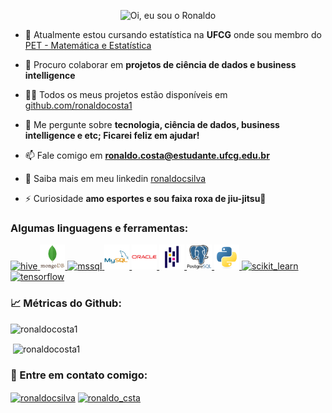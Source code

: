 
<p align="center">
  <img src="https://github.com/ronaldocosta1/ronaldocosta1/raw/main/assets/header-github.gif" alt="Oi, eu sou o Ronaldo">
</p>

<!--
How to make the bio gif ?
💜 Thanks to [matyo91](https://github.com/matyo91)

I made my with https://codesandbox.io/s/github-profile-2ijk7
Then i recorded my screen to gif on Mac with Quicktime  and save result to [assets/github.mov](assets/github.mov)
This [GIF converter](https://ezgif.com/video-to-gif) help me to create a dedicated command that convert MOV to GIF.
Then i save result to [assets/github.gif](assets/github.gif)
-->



- 🔭 Atualmente estou cursando estatística na **UFCG** onde sou membro do [PET - Matemática e Estatística](http://mat.ufcg.edu.br/petmatest/)

- 👯 Procuro colaborar em **projetos de ciência de dados e business intelligence**

- 👨‍💻 Todos os meus projetos estão disponíveis em [github.com/ronaldocosta1](https://github.com/ronaldocosta1?tab=repositories)

- 💬 Me pergunte sobre **tecnologia, ciência de dados, business intelligence e etc; Ficarei feliz em ajudar!**

- 📫 Fale comigo em **ronaldo.costa@estudante.ufcg.edu.br**

- 📄 Saiba mais em meu linkedin [ronaldocsilva](https://www.linkedin.com/in/ronaldocsilva)

- ⚡ Curiosidade **amo esportes e sou faixa roxa de jiu-jitsu🥋**



<h3 align="left">Algumas linguagens e ferramentas:</h3>
<p align="left"> <a href="https://hive.apache.org/" target="_blank" rel="noreferrer"> <img src="https://www.vectorlogo.zone/logos/apache_hive/apache_hive-icon.svg" alt="hive" width="40" height="40"/> </a> <a href="https://www.mongodb.com/" target="_blank" rel="noreferrer"> <img src="https://raw.githubusercontent.com/devicons/devicon/master/icons/mongodb/mongodb-original-wordmark.svg" alt="mongodb" width="40" height="40"/> </a> <a href="https://www.microsoft.com/en-us/sql-server" target="_blank" rel="noreferrer"> <img src="https://www.svgrepo.com/show/303229/microsoft-sql-server-logo.svg" alt="mssql" width="40" height="40"/> </a> <a href="https://www.mysql.com/" target="_blank" rel="noreferrer"> <img src="https://raw.githubusercontent.com/devicons/devicon/master/icons/mysql/mysql-original-wordmark.svg" alt="mysql" width="40" height="40"/> </a> <a href="https://www.oracle.com/" target="_blank" rel="noreferrer"> <img src="https://raw.githubusercontent.com/devicons/devicon/master/icons/oracle/oracle-original.svg" alt="oracle" width="40" height="40"/> </a> <a href="https://pandas.pydata.org/" target="_blank" rel="noreferrer"> <img src="https://raw.githubusercontent.com/devicons/devicon/2ae2a900d2f041da66e950e4d48052658d850630/icons/pandas/pandas-original.svg" alt="pandas" width="40" height="40"/> </a> <a href="https://www.postgresql.org" target="_blank" rel="noreferrer"> <img src="https://raw.githubusercontent.com/devicons/devicon/master/icons/postgresql/postgresql-original-wordmark.svg" alt="postgresql" width="40" height="40"/> </a> <a href="https://www.python.org" target="_blank" rel="noreferrer"> <img src="https://raw.githubusercontent.com/devicons/devicon/master/icons/python/python-original.svg" alt="python" width="40" height="40"/> </a> <a href="https://scikit-learn.org/" target="_blank" rel="noreferrer"> <img src="https://upload.wikimedia.org/wikipedia/commons/0/05/Scikit_learn_logo_small.svg" alt="scikit_learn" width="40" height="40"/> </a> <a href="https://www.tensorflow.org" target="_blank" rel="noreferrer"> <img src="https://www.vectorlogo.zone/logos/tensorflow/tensorflow-icon.svg" alt="tensorflow" width="40" height="40"/> </a> </p>



<h3 align="left"> 📈 Métricas do Github:</h3>

<p align="left"> <img src="https://komarev.com/ghpvc/?username=ronaldocosta1&label=Profile%20views&color=0e75b6&style=flat" alt="ronaldocosta1" /> </p>

<p>&nbsp;<img align="center" src="https://github-readme-stats.vercel.app/api?username=ronaldocosta1&show_icons=true&locale=en" alt="ronaldocosta1" /></p>




  
  
<h3 align="left"> 🔗 Entre em contato comigo:</h3>
<p align="left">
<a href="https://linkedin.com/in/ronaldocsilva" target="blank"><img align="center" src="https://raw.githubusercontent.com/rahuldkjain/github-profile-readme-generator/master/src/images/icons/Social/linked-in-alt.svg" alt="ronaldocsilva" height="30" width="40" /></a>
<a href="https://instagram.com/ronaldo_csta" target="blank"><img align="center" src="https://raw.githubusercontent.com/rahuldkjain/github-profile-readme-generator/master/src/images/icons/Social/instagram.svg" alt="ronaldo_csta" height="30" width="40" /></a>
</p>
  
  
  
 
